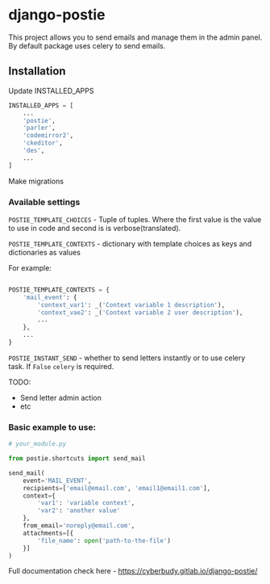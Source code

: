 # django-postie

This project allows you to send emails and manage them in the admin panel. 
By default package uses celery to send emails.

## Installation

Update INSTALLED_APPS

```python
INSTALLED_APPS = [
    ...
    'postie',
    'parler',
    'codemirror2',
    'ckeditor',
    'des',    
    ...
]
```

Make migrations

### Available settings

`POSTIE_TEMPLATE_CHOICES` - Tuple of tuples. Where the first value is the 
value to use in code and second is is verbose(translated). 

`POSTIE_TEMPLATE_CONTEXTS` - dictionary with template choices as keys and 
dictionaries as values

For example: 
```python 

POSTIE_TEMPLATE_CONTEXTS = {
    'mail_event': {
        'context_var1': _('Context variable 1 description'),
        'context_vae2': _('Context variable 2 user description'),
        ...
    },
    ...
}
```

`POSTIE_INSTANT_SEND` - whether to send letters instantly or to use celery 
task. If `False` `celery` is required.

TODO:

* Send letter admin action
* etc

### Basic example to use:


```python
# your_module.py

from postie.shortcuts import send_mail

send_mail(
    event='MAIL_EVENT',
    recipients=['email@email.com', 'email1@email1.com'],
    context={
        'var1': 'variable context',
        'var2': 'another value'
    },
    from_email='noreply@email.com',
    attachments=[{
        'file_name': open('path-to-the-file')
    }]
) 
```

Full documentation check here - https://cyberbudy.gitlab.io/django-postie/
